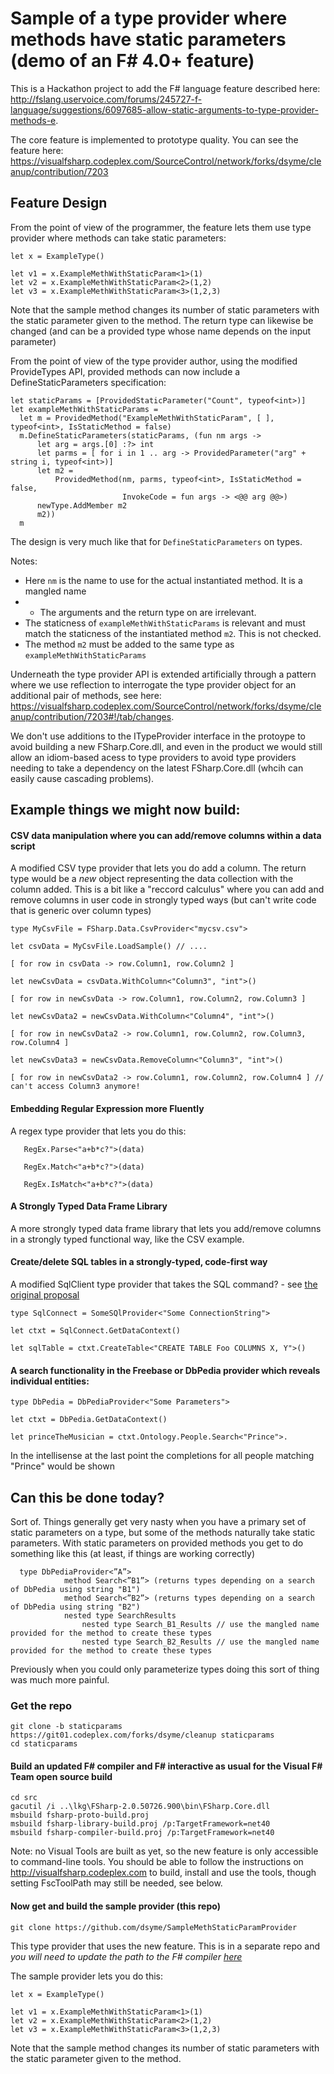 # Sample of a type provider where methods have static parameters (demo of an F# 4.0+ feature)

This is a Hackathon project to add the F# language feature described here: http://fslang.uservoice.com/forums/245727-f-language/suggestions/6097685-allow-static-arguments-to-type-provider-methods-e.


The core feature is implemented to prototype quality. You can see the feature here: https://visualfsharp.codeplex.com/SourceControl/network/forks/dsyme/cleanup/contribution/7203 


## Feature Design

From the point of view of the programmer, the feature lets them use type provider where methods can take static parameters:

    let x = ExampleType()

    let v1 = x.ExampleMethWithStaticParam<1>(1) 
    let v2 = x.ExampleMethWithStaticParam<2>(1,2) 
    let v3 = x.ExampleMethWithStaticParam<3>(1,2,3) 

Note that the sample method changes its number of static parameters with the static parameter given to the method. The return type can likewise be changed (and can be a provided type whose name depends on the input parameter)


From the point of view of the type provider author, using the modified ProvideTypes API, provided methods can now include a DefineStaticParameters specification:

    let staticParams = [ProvidedStaticParameter("Count", typeof<int>)]
    let exampleMethWithStaticParams =  
      let m = ProvidedMethod("ExampleMethWithStaticParam", [ ], typeof<int>, IsStaticMethod = false)
      m.DefineStaticParameters(staticParams, (fun nm args ->
          let arg = args.[0] :?> int
          let parms = [ for i in 1 .. arg -> ProvidedParameter("arg" + string i, typeof<int>)]
          let m2 = 
              ProvidedMethod(nm, parms, typeof<int>, IsStaticMethod = false,
                             InvokeCode = fun args -> <@@ arg @@>)
          newType.AddMember m2
          m2))
      m


The design is very much like that for ``DefineStaticParameters`` on types.

Notes:

- Here `nm` is the name to use for the actual instantiated method. It is a mangled name
- - The arguments and the return type on are irrelevant.  
- The staticness of  ``exampleMethWithStaticParams`` is relevant and must match the staticness of the instantiated method ``m2``. This is not checked.
- The method ``m2`` must be added to the same type as ``exampleMethWithStaticParams``


Underneath the type provider API is extended artificially through a pattern where we use reflection to interrogate the type provider object for an additional pair of methods, see here: https://visualfsharp.codeplex.com/SourceControl/network/forks/dsyme/cleanup/contribution/7203#!/tab/changes.

We don't use additions to the ITypeProvider interface in the protoype to avoid building a new FSharp.Core.dll, and even in the product we would still allow an idiom-based acess to type providers to avoid type providers needing to take a dependency on the latest FSharp.Core.dll (whcih can easily cause cascading problems).


## Example things we might now build:


#### CSV data manipulation where you can add/remove columns within a data script

A modified CSV type provider that lets you do add a column. The return type would be a _new_ object representing the data collection with the column added.  This is a bit like a "reccord calculus" where you can add and remove columns in user code in strongly typed ways (but can't write code that is generic over column types)


    type MyCsvFile = FSharp.Data.CsvProvider<"mycsv.csv">
    
    let csvData = MyCsvFile.LoadSample() // ....
       
    [ for row in csvData -> row.Column1, row.Column2 ]
       
    let newCsvData = csvData.WithColumn<"Column3", "int">()  
       
    [ for row in newCsvData -> row.Column1, row.Column2, row.Column3 ]
       
    let newCsvData2 = newCsvData.WithColumn<"Column4", "int">()  
       
    [ for row in newCsvData2 -> row.Column1, row.Column2, row.Column3, row.Column4 ]
       
    let newCsvData3 = newCsvData.RemoveColumn<"Column3", "int">()  
       
    [ for row in newCsvData2 -> row.Column1, row.Column2, row.Column4 ] // can't access Column3 anymore!

#### Embedding Regular Expression more Fluently

A regex type provider that lets you do this:

       RegEx.Parse<"a+b*c?">(data)
       
       RegEx.Match<"a+b*c?">(data)
       
       RegEx.IsMatch<"a+b*c?">(data)


#### A Strongly Typed Data Frame Library

A more strongly typed data frame library that lets you add/remove columns in a strongly typed functional way, like the CSV example.

#### Create/delete SQL tables in a strongly-typed, code-first way

A modified SqlClient type provider that takes the SQL command? - see [the original proposal](http://fslang.uservoice.com/forums/245727-f-language/suggestions/6097685-allow-static-arguments-to-type-provider-methods-e)


    type SqlConnect = SomeSQlProvider<"Some ConnectionString">

    let ctxt = SqlConnect.GetDataContext()
    
    let sqlTable = ctxt.CreateTable<"CREATE TABLE Foo COLUMNS X, Y">()  


#### A search functionality in the Freebase or DbPedia provider which reveals individual entities:

    type DbPedia = DbPediaProvider<"Some Parameters">

    let ctxt = DbPedia.GetDataContext()
    
    let princeTheMusician = ctxt.Ontology.People.Search<"Prince">. 

In the intellisense at the last point  the completions for all people matching "Prince" would be shown

## Can this be done today?

Sort of. Things generally get very nasty when you have a primary set of static parameters on a type, but some of the methods naturally take static parameters. With static parameters on provided methods you get to do something like this (at least, if things are working correctly)

      type DbPediaProvider<”A”>
                method Search<”B1”> (returns types depending on a search of DbPedia using string "B1")
                method Search<”B2”> (returns types depending on a search of DbPedia using string "B2")
                nested type SearchResults
                    nested type Search_B1_Results // use the mangled name provided for the method to create these types
                    nested type Search_B2_Results // use the mangled name provided for the method to create these types

Previously when you could only parameterize types doing this sort of thing was much more painful.



### Get the repo

    git clone -b staticparams https://git01.codeplex.com/forks/dsyme/cleanup staticparams
    cd staticparams

#### Build an updated F# compiler and F# interactive as usual for the Visual F# Team open source build 


    cd src
    gacutil /i ..\lkg\FSharp-2.0.50726.900\bin\FSharp.Core.dll
    msbuild fsharp-proto-build.proj
    msbuild fsharp-library-build.proj /p:TargetFramework=net40
    msbuild fsharp-compiler-build.proj /p:TargetFramework=net40

Note: no Visual Tools are built as yet, so the new feature is only accessible to command-line tools. You should be able to follow the instructions on http://visualfsharp.codeplex.com to build, install and use the tools, though setting FscToolPath may still be needed, see below.


#### Now get and build the sample provider (this repo)

    git clone https://github.com/dsyme/SampleMethStaticParamProvider


This type provider that uses the new feature.  This is in a separate repo and *you will need to update the path to the F# compiler [here](https://github.com/dsyme/SampleMethStaticParamProvider/blob/master/tests/SampleMethStaticParamProvider.Tests/SampleMethStaticParamProvider.Tests.fsproj#L14)*

The sample provider lets you do this:

    let x = ExampleType()

    let v1 = x.ExampleMethWithStaticParam<1>(1) 
    let v2 = x.ExampleMethWithStaticParam<2>(1,2) 
    let v3 = x.ExampleMethWithStaticParam<3>(1,2,3) 

Note that the sample method changes its number of static parameters with the static parameter given to the method.



